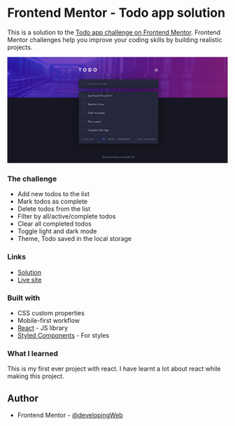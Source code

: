 # Frontend Mentor - Todo app solution

This is a solution to the [Todo app challenge on Frontend Mentor](https://www.frontendmentor.io/challenges/todo-app-Su1_KokOW). Frontend Mentor challenges help you improve your coding skills by building realistic projects.

![](./src/assets/images/screenshot.png)

### The challenge

- Add new todos to the list
- Mark todos as complete
- Delete todos from the list
- Filter by all/active/complete todos
- Clear all completed todos
- Toggle light and dark mode
- Theme, Todo saved in the local storage
<!-- - Drag and drop to reorder items on the list -->

### Links

- [Solution](https://www.frontendmentor.io/solutions/todo-app-react-eZxMRC16n)
- [Live site](https://todo-app-react-developingweb.vercel.app/)

### Built with

- CSS custom properties
- Mobile-first workflow
- [React](https://reactjs.org/) - JS library
- [Styled Components](https://styled-components.com/) - For styles

### What I learned

This is my first ever project with react. I have learnt a lot about react while making this project.

## Author

- Frontend Mentor - [@developingWeb](https://www.frontendmentor.io/profile/developingWeb)
